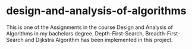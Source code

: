 # design-and-analysis-of-algorithms
This is one of the Assignments in the course Design and Analysis of Algorithms in my bachelors degree. Depth-First-Search, Breadth-First-Search and Dijkstra Algorithm has been implemented in this project.
